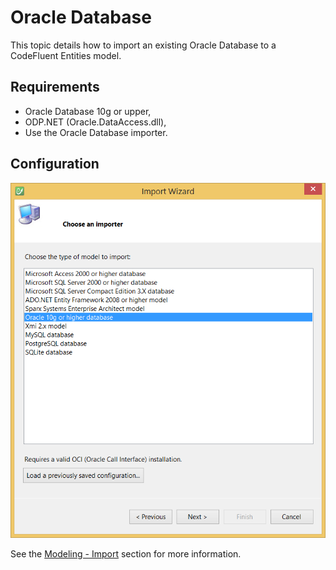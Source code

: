 # Oracle Database

This topic details how to import an existing Oracle Database to a CodeFluent Entities model.

## Requirements

* Oracle Database 10g or upper,
* ODP.NET (Oracle.DataAccess.dll),
* Use the Oracle Database importer.

## Configuration

![](img/oracle-database-importer-01.png)

See the [Modeling - Import](../modeling/import.md) section for more information.